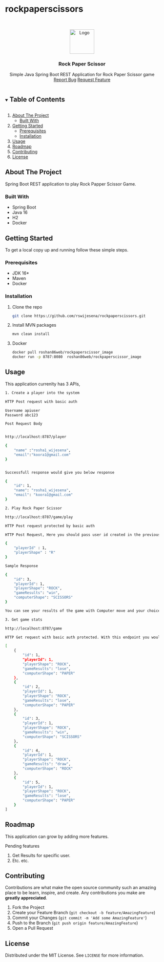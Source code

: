 # rockpaperscissors
<!--
*** Thanks for checking out the Best-README-Template. If you have a suggestion
*** that would make this better, please fork the repo and create a pull request
*** or simply open an issue with the tag "enhancement".
*** Thanks again! Now go create something AMAZING! :D
***
***
***
*** To avoid retyping too much info. Do a search and replace for the following:
*** github_username, repo_name, twitter_handle, email, project_title, project_description
-->

<!-- PROJECT LOGO -->
<br />
<p align="center">
  <a href="https://github.com/github_username/repo_name">
    <img src="https://encrypted-tbn0.gstatic.com/images?q=tbn:ANd9GcSFYjQW9Fczjt7gKdxIseJ_YaAbhBHRalm3gA&usqp=CAU" alt="Logo" width="80" height="80">
  </a>

  <h3 align="center">Rock Paper Scissor</h3>

  <p align="center">
    Simple Java Spring Boot REST Application for Rock Paper Scissor game
    <br />
    <a href="https://github.com/rswijesena/rockpaperscissors/issues">Report Bug</a>
    <a href="https://github.com/rswijesena/rockpaperscissors/issues">Request Feature</a>
  </p>
</p>

<!-- TABLE OF CONTENTS -->
<details open="open">
  <summary><h2 style="display: inline-block">Table of Contents</h2></summary>
  <ol>
    <li>
      <a href="#about-the-project">About The Project</a>
      <ul>
        <li><a href="#built-with">Built With</a></li>
      </ul>
    </li>
    <li>
      <a href="#getting-started">Getting Started</a>
      <ul>
        <li><a href="#prerequisites">Prerequisites</a></li>
        <li><a href="#installation">Installation</a></li>
      </ul>
    </li>
    <li><a href="#usage">Usage</a></li>
    <li><a href="#roadmap">Roadmap</a></li>
    <li><a href="#contributing">Contributing</a></li>
    <li><a href="#license">License</a></li>
  </ol>
</details>



<!-- ABOUT THE PROJECT -->
## About The Project

Spring Boot REST application to play Rock Papper Scissor Game. 


### Built With

* Spring Boot
* Java 16
* H2
* Docker



<!-- GETTING STARTED -->
## Getting Started

To get a local copy up and running follow these simple steps.

### Prerequisites

* JDK 16*
* Maven
* Docker

### Installation

1. Clone the repo
   ```sh
   git clone https://github.com/rswijesena/rockpaperscissors.git
   ```
2. Install MVN packages
   ```sh
   mvn clean install
   ```
3. Docker
   ```sh
   docker pull roshan86web/rockpaperscissor_image
   docker run -p 8787:8080  roshan86web/rockpaperscissor_image
   ```


<!-- USAGE EXAMPLES -->
## Usage

This application currenlty has 3 APIs,
```sh
1. Create a player into the system

HTTP Post request with basic auth

Username apiuser
Password abc123

Post Request Body


http://localhost:8787/player

{
    "name" :"rosha1_wijesena",
    "email":"koora1@gmail.com"
}


Successfull response would give you below response

{
    "id": 1,
    "name": "rosha1_wijesena",
    "email": "koora1@gmail.com"
}

2. Play Rock Paper Scissor

http://localhost:8787/game/play

HTTP Post request protected by basic auth

HTTP Post Request, Here you should pass user id created in the previous step and you can pass your choic for "R" for Rock "P" for Paper or Scissor "S"

{
    "playerId" : 1,
    "playerShape" : "R"
}

Sample Response 

{
    "id": 3,
    "playerId": 1,
    "playerShape": "ROCK",
    "gameResults": "win",
    "computerShape": "SCISSORS"
}

You can see your results of the game with Computer move and your choice.

3. Get game stats

http://localhost:8787/game

HTTP Get request with basic auth protected. With this endpoint you would see your game results.

[
    {
        "id": 1,
        "playerId": 1,
        "playerShape": "ROCK",
        "gameResults": "lose",
        "computerShape": "PAPER"
    },
    {
        "id": 2,
        "playerId": 1,
        "playerShape": "ROCK",
        "gameResults": "lose",
        "computerShape": "PAPER"
    },
    {
        "id": 3,
        "playerId": 1,
        "playerShape": "ROCK",
        "gameResults": "win",
        "computerShape": "SCISSORS"
    },
    {
        "id": 4,
        "playerId": 1,
        "playerShape": "ROCK",
        "gameResults": "draw",
        "computerShape": "ROCK"
    },
    {
        "id": 5,
        "playerId": 1,
        "playerShape": "ROCK",
        "gameResults": "lose",
        "computerShape": "PAPER"
    }
]
```
<!-- ROADMAP -->
## Roadmap

This application can grow by adding more features.

Pending features
1. Get Results for specific user.
2. Etc. etc.



<!-- CONTRIBUTING -->
## Contributing

Contributions are what make the open source community such an amazing place to be learn, inspire, and create. Any contributions you make are **greatly appreciated**.

1. Fork the Project
2. Create your Feature Branch (`git checkout -b feature/AmazingFeature`)
3. Commit your Changes (`git commit -m 'Add some AmazingFeature'`)
4. Push to the Branch (`git push origin feature/AmazingFeature`)
5. Open a Pull Request



<!-- LICENSE -->
## License

Distributed under the MIT License. See `LICENSE` for more information.


